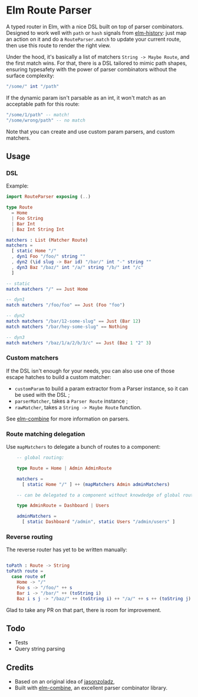 # Elm Route Parser

A typed router in Elm, with a nice DSL built on top of parser combinators. Designed to work well with `path` or `hash` signals from [elm-history](http://package.elm-lang.org/packages/elm-community/elm-history/latest): just map an action on it and do a `RouteParser.match` to update your current route, then use this route to render the right view.

Under the hood, it's basically a list of matchers `String -> Maybe Route`, and the first match wins. For that, there is a DSL tailored to mimic path shapes, ensuring typesafety with the power of parser combinators without the surface complexity:

```elm
"/some/" int "/path"
```

If the dynamic param isn't parsable as an int, it won't match as an acceptable path for this route:

```elm
"/some/1/path" -- match!
"/some/wrong/path" -- no match
```


Note that you can create and use custom param parsers, and custom matchers.

## Usage

### DSL

Example:

```elm
import RouteParser exposing (..)

type Route
  = Home
  | Foo String
  | Bar Int
  | Baz Int String Int

matchers : List (Matcher Route)
matchers =
  [ static Home "/"
  , dyn1 Foo "/foo/" string ""
  , dyn2 (\id slug -> Bar id) "/bar/" int "-" string ""
  , dyn3 Baz "/baz/" int "/a/" string "/b/" int "/c"
  ]

-- static
match matchers "/" == Just Home

-- dyn1
match matchers "/foo/foo" == Just (Foo "foo")

-- dyn2
match matchers "/bar/12-some-slug" == Just (Bar 12)
match matchers "/bar/hey-some-slug" == Nothing

-- dyn3
match matchers "/baz/1/a/2/b/3/c" == Just (Baz 1 "2" 3)
```


### Custom matchers

If the DSL isn't enough for your needs, you can also use one of those escape hatches to build a custom matcher:

* `customParam` to build a param extractor from a Parser instance, so it can be used with the DSL ;
* `parserMatcher`, takes a `Parser Route` instance ;
* `rawMatcher`, takes a `String -> Maybe Route` function.

See [elm-combine](http://package.elm-lang.org/packages/Bogdanp/elm-combine/latest) for more information on parsers.


### Route matching delegation

Use `mapMatchers` to delegate a bunch of routes to a component:

```elm
    -- global routing:

    type Route = Home | Admin AdminRoute

    matchers =
      [ static Home "/" ] ++ (mapMatchers Admin adminMatchers)

    -- can be delegated to a component without knowdedge of global routing:

    type AdminRoute = Dashboard | Users

    adminMatchers =
      [ static Dashboard "/admin", static Users "/admin/users" ]
```

### Reverse routing

The reverse router has yet to be written manually:

```elm

toPath : Route -> String
toPath route =
  case route of
    Home -> "/"
    Foo s -> "/foo/" ++ s
    Bar i -> "/bar/" ++ (toString i)
    Baz i s j -> "/baz/" ++ (toString i) ++ "/a/" ++ s ++ (toString j) ++ "/c"
```

Glad to take any PR on that part, there is room for improvement.


## Todo

* Tests
* Query string parsing


## Credits

* Based on an original idea of [jasonzoladz](https://gist.github.com/jasonzoladz/b68475f4f3eced50d88f),
* Built with [elm-combine](http://package.elm-lang.org/packages/Bogdanp/elm-combine/latest), an excellent parser combinator library.
